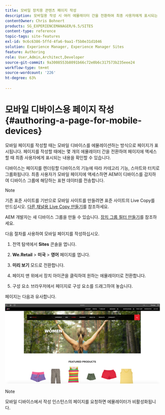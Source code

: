 ```yaml
---
title: 모바일 장치용 콘텐츠 페이지 작성
description: 모바일용 작성 시 여러 에뮬레이터 간을 전환하여 최종 사용자에게 표시되는 내용을 확인할 수 있습니다.
contentOwner: Chris Bohnert
products: SG_EXPERIENCEMANAGER/6.5/SITES
content-type: reference
topic-tags: site-features
exl-id: 9c6c6386-5ffd-4fa6-9aa1-f5b0e31d1046
solution: Experience Manager, Experience Manager Sites
feature: Authoring
role: User,Admin,Architect,Developer
source-git-commit: 9a3008553b8091b66c72e0b6c317573b235eee24
workflow-type: tm+mt
source-wordcount: '226'
ht-degree: 63%

---
```


# 모바일 디바이스용 페이지 작성{#authoring-a-page-for-mobile-devices}

모바일 페이지를 작성할 때는 모바일 디바이스를 에뮬레이션하는 방식으로 페이지가 표시됩니다. 페이지를 작성할 때에는 몇 개의 에뮬레이터 간을 전환하여 페이지에 액세스할 때 최종 사용자에게 표시되는 내용을 확인할 수 있습니다.

디바이스는 페이지를 렌더링할 디바이스의 기능에 따라 카테고리 기능, 스마트와 터치로 그룹화됩니다. 최종 사용자가 모바일 페이지에 액세스하면 AEM이 디바이스를 감지하여 디바이스 그룹에 해당하는 표현 데이터를 전송합니다.

>[!NOTE]
>
>기존 표준 사이트를 기반으로 모바일 사이트를 만들려면 표준 사이트의 Live Copy를 만드십시오. [다른 채널용 Live Copy 만들기](/help/sites-administering/msm-livecopy.md)를 참조하세요.
>
>AEM 개발자는 새 디바이스 그룹을 만들 수 있습니다. [장치 그룹 필터 만들기](/help/sites-developing/groupfilters.md)를 참조하세요.

다음 절차를 사용하여 모바일 페이지를 작성하십시오.

1. 전역 탐색에서 **Sites** 콘솔을 엽니다.
1. **We.Retail** > **미국** > **영어** 페이지를 엽니다.

1. **미리 보기** 모드로 전환합니다.
1. 페이지 맨 위에서 장치 아이콘을 클릭하여 원하는 에뮬레이터로 전환합니다.
1. 구성 요소 브라우저에서 페이지로 구성 요소를 드래그하여 놓습니다.

페이지는 다음과 유사합니다.

![mobileidapdemu](assets/mobileipademu.png)

>[!NOTE]
>
>모바일 디바이스에서 작성 인스턴스의 페이지를 요청하면 에뮬레이터가 비활성화됩니다.
